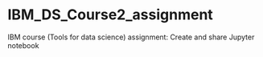 # IBM_DS_Course2_assignment
IBM course (Tools for data science) assignment: Create and share Jupyter notebook
